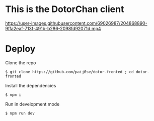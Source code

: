 # This is the DotorChan client


https://user-images.githubusercontent.com/69026987/204868890-9ffa2eaf-713f-491b-b286-2098fd92071d.mp4


# Deploy

Clone the repo

`$ git clone https://github.com/paij0se/dotor-fronted ; cd dotor-fronted`

Install the dependencies

`$ npm i`

Run in development mode

`$ npm run dev`
